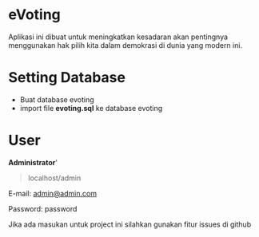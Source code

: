 # eVoting
Aplikasi ini dibuat untuk meningkatkan kesadaran akan pentingnya menggunakan hak pilih kita dalam demokrasi di dunia yang modern ini.

# Setting Database
 - Buat database evoting
 - import file **evoting.sql** ke database evoting

# User
**Administrator**'

>localhost/admin

E-mail: admin@admin.com

Password: password
 
Jika ada masukan untuk project ini silahkan gunakan fitur issues di github

